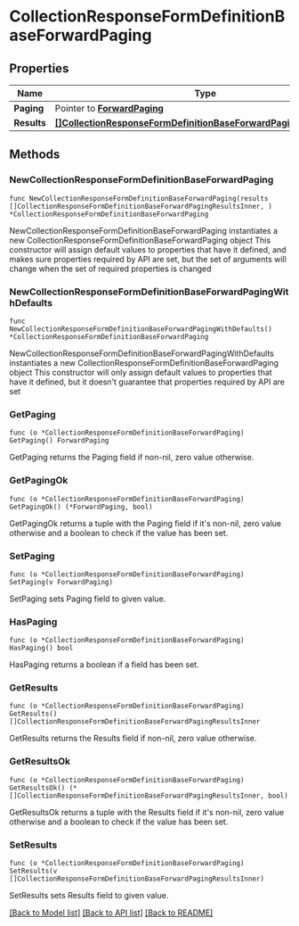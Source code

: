 # CollectionResponseFormDefinitionBaseForwardPaging

## Properties

Name | Type | Description | Notes
------------ | ------------- | ------------- | -------------
**Paging** | Pointer to [**ForwardPaging**](ForwardPaging.md) |  | [optional] 
**Results** | [**[]CollectionResponseFormDefinitionBaseForwardPagingResultsInner**](CollectionResponseFormDefinitionBaseForwardPagingResultsInner.md) |  | 

## Methods

### NewCollectionResponseFormDefinitionBaseForwardPaging

`func NewCollectionResponseFormDefinitionBaseForwardPaging(results []CollectionResponseFormDefinitionBaseForwardPagingResultsInner, ) *CollectionResponseFormDefinitionBaseForwardPaging`

NewCollectionResponseFormDefinitionBaseForwardPaging instantiates a new CollectionResponseFormDefinitionBaseForwardPaging object
This constructor will assign default values to properties that have it defined,
and makes sure properties required by API are set, but the set of arguments
will change when the set of required properties is changed

### NewCollectionResponseFormDefinitionBaseForwardPagingWithDefaults

`func NewCollectionResponseFormDefinitionBaseForwardPagingWithDefaults() *CollectionResponseFormDefinitionBaseForwardPaging`

NewCollectionResponseFormDefinitionBaseForwardPagingWithDefaults instantiates a new CollectionResponseFormDefinitionBaseForwardPaging object
This constructor will only assign default values to properties that have it defined,
but it doesn't guarantee that properties required by API are set

### GetPaging

`func (o *CollectionResponseFormDefinitionBaseForwardPaging) GetPaging() ForwardPaging`

GetPaging returns the Paging field if non-nil, zero value otherwise.

### GetPagingOk

`func (o *CollectionResponseFormDefinitionBaseForwardPaging) GetPagingOk() (*ForwardPaging, bool)`

GetPagingOk returns a tuple with the Paging field if it's non-nil, zero value otherwise
and a boolean to check if the value has been set.

### SetPaging

`func (o *CollectionResponseFormDefinitionBaseForwardPaging) SetPaging(v ForwardPaging)`

SetPaging sets Paging field to given value.

### HasPaging

`func (o *CollectionResponseFormDefinitionBaseForwardPaging) HasPaging() bool`

HasPaging returns a boolean if a field has been set.

### GetResults

`func (o *CollectionResponseFormDefinitionBaseForwardPaging) GetResults() []CollectionResponseFormDefinitionBaseForwardPagingResultsInner`

GetResults returns the Results field if non-nil, zero value otherwise.

### GetResultsOk

`func (o *CollectionResponseFormDefinitionBaseForwardPaging) GetResultsOk() (*[]CollectionResponseFormDefinitionBaseForwardPagingResultsInner, bool)`

GetResultsOk returns a tuple with the Results field if it's non-nil, zero value otherwise
and a boolean to check if the value has been set.

### SetResults

`func (o *CollectionResponseFormDefinitionBaseForwardPaging) SetResults(v []CollectionResponseFormDefinitionBaseForwardPagingResultsInner)`

SetResults sets Results field to given value.



[[Back to Model list]](../README.md#documentation-for-models) [[Back to API list]](../README.md#documentation-for-api-endpoints) [[Back to README]](../README.md)


